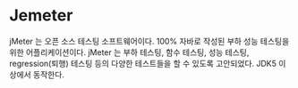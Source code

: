 # Jemeter

jMeter 는 오픈 소스 테스팅 소프트웨어이다. 100% 자바로 작성된 부하 성능 테스팅을 위한 어플리케이션이다. jMeter 는 부하 테스팅, 함수 테스팅, 성능 테스팅, regression(퇴행) 테스팅 등의 다양한 테스트들을 할 수 있도록 고안되었다. JDK5 이상에서 동작한다.

<!--stackedit_data:
eyJoaXN0b3J5IjpbMzk4MDIyNjcyLDkwMzQzNDc5MSwyNjQ4OT
U4NSw3MjUxNDUxMzksLTc0NDQ5NDk4Nl19
-->